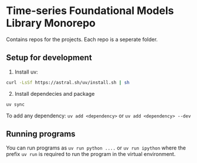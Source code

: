 # Time-series Foundational Models Library Monorepo

Contains repos for the projects. Each repo is a seperate folder.

## Setup for development

1. Install uv:
```bash
curl -LsSf https://astral.sh/uv/install.sh | sh
```

2. Install dependecies and package
```bash
uv sync
```

To add any dependency: `uv add <dependency>` or `uv add <dependency> --dev`

## Running programs

You can run programs as `uv run python ....` or `uv run ipython` where the prefix `uv run` is required to run the program in the virtual environment.